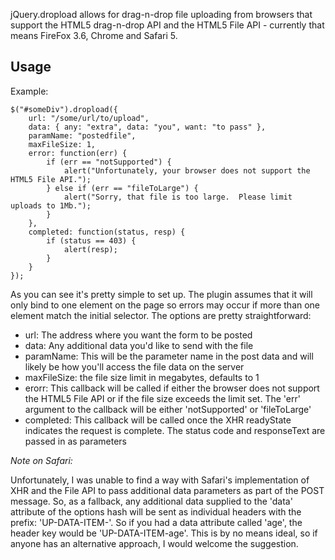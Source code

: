 jQuery.dropload allows for drag-n-drop file uploading from browsers that support the HTML5 
drag-n-drop API and the HTML5 File API - currently that means FireFox 3.6, Chrome and Safari 5.

Usage
-----
Example:

	$("#someDiv").dropload({
		url: "/some/url/to/upload",
		data: { any: "extra", data: "you", want: "to pass" },
        paramName: "postedfile",
		maxFileSize: 1,
		error: function(err) {
			if (err == "notSupported") {
				alert("Unfortunately, your browser does not support the HTML5 File API.");
			} else if (err == "fileToLarge") {
				alert("Sorry, that file is too large.  Please limit uploads to 1Mb.");
			}
		},
		completed: function(status, resp) {
		    if (status == 403) {
		        alert(resp);
		    }
		}
    });

As you can see it's pretty simple to set up.  The plugin assumes that it will only bind to one
element on the page so errors may occur if more than one element match the initial selector.  The
options are pretty straightforward:

- url: The address where you want the form to be posted
- data: Any additional data you'd like to send with the file
- paramName: This will be the parameter name in the post data and will likely be how you'll
access the file data on the server
- maxFileSize: the file size limit in megabytes, defaults to 1
- erorr: This callback will be called if either the browser does not support the HTML5 File API
or if the file size exceeds the limit set.  The 'err' argument to the callback will be either
'notSupported' or 'fileToLarge'
- completed: This callback will be called once the XHR readyState indicates the request is
complete.  The status code and responseText are passed in as parameters


*Note on Safari:*

Unfortunately, I was unable to find a way with Safari's implementation of XHR and the File API to
pass additional data parameters as part of the POST message.  So, as a fallback, any additional
data supplied to the 'data' attribute of the options hash will be sent as individual headers
with the prefix: 'UP-DATA-ITEM-'.  So if you had a data attribute called 'age', the header
key would be 'UP-DATA-ITEM-age'.  This is by no means ideal, so if anyone has an alternative
approach, I would welcome the suggestion.